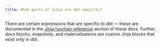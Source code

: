 ```yaml
---
title: What parts of Jinja are dbt-specific?
---
```


There are certain expressions that are specific to dbt — these are documented in the [Jinja function reference](dbt-jinja-functions) section of these docs. Further, docs blocks, snapshots, and <Term id="materialization">materializations</Term> are custom Jinja _blocks_ that exist only in dbt.
